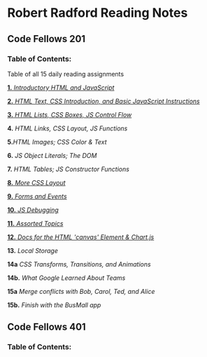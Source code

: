 # Robert Radford Reading Notes

## Code Fellows 201

### Table of Contents:
Table of all 15 daily reading assignments

[**1.** _Introductory HTML and JavaScript_](/Class-01.md)

[**2.** _HTML Text, CSS Introduction, and Basic JavaScript Instructions_ ](/Class-02.md)

[**3.** _HTML Lists, CSS Boxes, JS Control Flow_](/delete_me/delete_me/delete_me/delete_me)

**4.** _HTML Links, CSS Layout, JS Functions_

**5.**_HTML Images; CSS Color & Text_

**6.** _JS Object Literals; The DOM_

**7.** _HTML Tables; JS Constructor Functions_

[**8.** _More CSS Layout_](/Class-08.md)

[**9.** _Forms and Events_](/Class-09.md)

[**10.** _JS Debugging_](/Class-10.md)

[**11.** _Assorted Topics_](/Class-11.md)

[**12.** _Docs for the HTML 'canvas' Element & Chart.js_](/Class-12.md)

**13.** _Local Storage_

**14a** _CSS Transforms, Transitions, and Animations_

**14b.** _What Google Learned About Teams_

**15a** _Merge conflicts with Bob, Carol, Ted, and Alice_

**15b.** _Finish with the BusMall app_

## Code Fellows 401

### Table of Contents:
